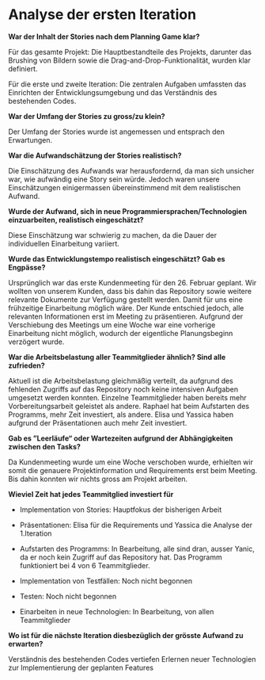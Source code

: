 # Analyse der ersten Iteration
**War der Inhalt der Stories nach dem Planning Game klar?**

Für das gesamte Projekt: Die Hauptbestandteile des Projekts, darunter das Brushing von Bildern sowie die Drag-and-Drop-Funktionalität, wurden klar definiert.

Für die erste und zweite Iteration: Die zentralen Aufgaben umfassten das Einrichten der Entwicklungsumgebung und das Verständnis des bestehenden Codes.

**War der Umfang der Stories zu gross/zu klein?**

Der Umfang der Stories wurde ist angemessen und entsprach den Erwartungen.

**War die Aufwandschätzung der Stories realistisch?**

Die Einschätzung des Aufwands war herausfordernd, da man sich unsicher war, wie aufwändig eine Story sein würde. Jedoch waren unsere Einschätzungen einigermassen übereinstimmend mit dem realistischen Aufwand.

**Wurde der Aufwand, sich in neue Programmiersprachen/Technologien einzuarbeiten, realistisch eingeschätzt?**

Diese Einschätzung war schwierig zu machen, da die Dauer der individuellen Einarbeitung variiert.

**Wurde das Entwicklungstempo realistisch eingeschätzt? Gab es Engpässe?**

Ursprünglich war das erste Kundenmeeting für den 26. Februar geplant. Wir wollten von unserem Kunden, dass bis dahin das Repository sowie weitere relevante Dokumente zur Verfügung gestellt werden. Damit für uns eine frühzeitige Einarbeitung möglich wäre.
Der Kunde entschied jedoch, alle relevanten Informationen erst im Meeting zu präsentieren. 
Aufgrund der Verschiebung des Meetings um eine Woche war eine vorherige Einarbeitung nicht möglich, wodurch der eigentliche Planungsbeginn verzögert wurde.

**War die Arbeitsbelastung aller Teammitglieder ähnlich? Sind alle zufrieden?**

Aktuell ist die Arbeitsbelastung gleichmäßig verteilt, da aufgrund des fehlenden Zugriffs auf das Repository noch keine intensiven Aufgaben umgesetzt werden konnten.
Einzelne Teammitglieder haben bereits mehr Vorbereitungsarbeit geleistet als andere.
Raphael hat beim Aufstarten des Programms, mehr Zeit investiert, als andere.
Elisa und Yassica haben aufgrund der Präsentationen auch mehr Zeit investiert.

**Gab es ”Leerläufe“ oder Wartezeiten aufgrund der Abhängigkeiten zwischen den Tasks?**

Da Kundenmeeting wurde um eine Woche verschoben wurde, erhielten wir somit die genauere Projektinformation und Requirements erst beim Meeting. Bis dahin konnten wir nichts gross am Projekt arbeiten.

**Wieviel Zeit hat jedes Teammitglied investiert für**

 - Implementation von Stories: Hauptfokus der bisherigen Arbeit

 - Präsentationen: Elisa für die Requirements und Yassica die Analyse der 1.Iteration

 - Aufstarten des Programms: In Bearbeitung, alle sind dran, ausser Yanic, da er noch kein Zugriff auf das Repository hat. Das Programm funktioniert bei 4 von 6 Teammitglieder.

 - Implementation von Testfällen: Noch nicht begonnen

 - Testen: Noch nicht begonnen

 - Einarbeiten in neue Technologien: In Bearbeitung, von allen Teammitglieder


**Wo ist für die nächste Iteration diesbezüglich der grösste Aufwand zu erwarten?**

Verständnis des bestehenden Codes vertiefen 
Erlernen neuer Technologien zur Implementierung der geplanten Features
